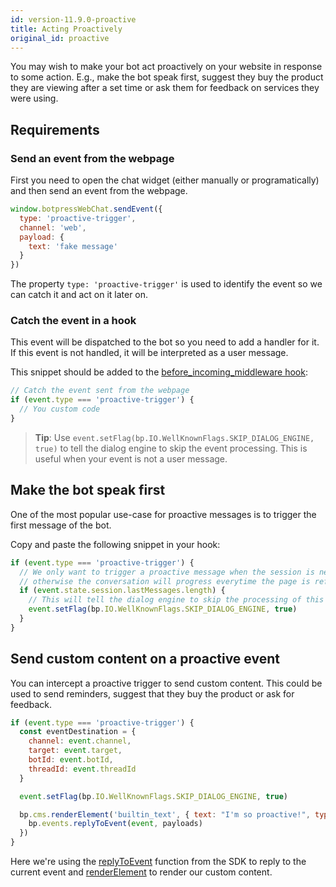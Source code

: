```yaml
---
id: version-11.9.0-proactive
title: Acting Proactively
original_id: proactive
---
```


You may wish to make your bot act proactively on your website in response to some action. E.g., make the bot speak first, suggest they buy the product they are viewing after a set time or ask them for feedback on services they were using.

## Requirements

### Send an event from the webpage

First you need to open the chat widget (either manually or programatically) and then send an event from the webpage.

```js
window.botpressWebChat.sendEvent({
  type: 'proactive-trigger',
  channel: 'web',
  payload: {
    text: 'fake message'
  }
})
```

The property `type: 'proactive-trigger'` is used to identify the event so we can catch it and act on it later on.

### Catch the event in a hook

This event will be dispatched to the bot so you need to add a handler for it. If this event is not handled, it will be interpreted as a user message.

This snippet should be added to the [before_incoming_middleware hook](../main/code#before-incoming-middleware):

```js
// Catch the event sent from the webpage
if (event.type === 'proactive-trigger') {
  // You custom code
}
```

> **Tip**: Use `event.setFlag(bp.IO.WellKnownFlags.SKIP_DIALOG_ENGINE, true)` to tell the dialog engine to skip the event processing. This is useful when your event is not a user message.

## Make the bot speak first

One of the most popular use-case for proactive messages is to trigger the first message of the bot.

Copy and paste the following snippet in your hook:

```js
if (event.type === 'proactive-trigger') {
  // We only want to trigger a proactive message when the session is new,
  // otherwise the conversation will progress everytime the page is refreshed.
  if (event.state.session.lastMessages.length) {
    // This will tell the dialog engine to skip the processing of this event.
    event.setFlag(bp.IO.WellKnownFlags.SKIP_DIALOG_ENGINE, true)
  }
}
```

## Send custom content on a proactive event

You can intercept a proactive trigger to send custom content. This could be used to send reminders, suggest that they buy the product or ask for feedback.

```js
if (event.type === 'proactive-trigger') {
  const eventDestination = {
    channel: event.channel,
    target: event.target,
    botId: event.botId,
    threadId: event.threadId
  }

  event.setFlag(bp.IO.WellKnownFlags.SKIP_DIALOG_ENGINE, true)

  bp.cms.renderElement('builtin_text', { text: "I'm so proactive!", typing: true }, eventDestination).then(payloads => {
    bp.events.replyToEvent(event, payloads)
  })
}
```

Here we're using the [replyToEvent](https://botpress.io/reference/modules/_botpress_sdk_.events.html#replytoevent) function from the SDK to reply to the current event and [renderElement](https://botpress.io/reference/modules/_botpress_sdk_.cms.html#renderelement) to render our custom content.
